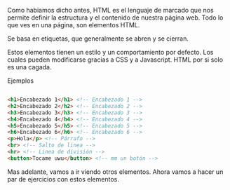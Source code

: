 Como habiamos dicho antes, HTML es el lenguaje de marcado que nos permite definir la estructura y el contenido de nuestra página web. Todo lo que ves en una página, son elementos HTML.

Se basa en etiquetas, que generalmente se abren y se cierran.

Estos elementos tienen un estilo y un comportamiento por defecto. Los cuales pueden modificarse gracias a CSS y a Javascript. HTML por si solo es una cagada.

Ejemplos

```HTML

<h1>Encabezado 1</h1> <!-- Encabezado 1 -->
<h2>Encabezado 2</h2> <!-- Encabezado 2 -->
<h3>Encabezado 3</h3> <!-- Encabezado 3 -->
<h4>Encabezado 4</h4> <!-- Encabezado 4 -->
<h5>Encabezado 5</h5> <!-- Encabezado 5 -->
<h6>Encabezado 6</h6> <!-- Encabezado 6 -->
<p>Hola</p> <!-- Párrafo -->
<br> <!-- Salto de linea -->
<hr> <!-- Linea de división -->
<button>Tocame uwu</button> <!-- mm un botón -->
```

Mas adelante, vamos a ir viendo otros elementos. Ahora vamos a hacer un par de ejercicios con estos elementos.

